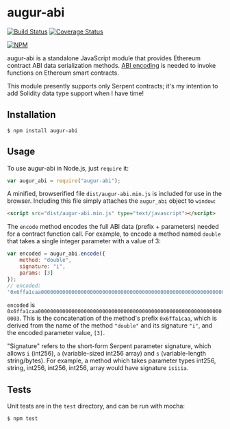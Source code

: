 augur-abi
=========

[![Build Status](https://travis-ci.org/AugurProject/augur-abi.svg)](https://travis-ci.org/AugurProject/augur-abi)
[![Coverage Status](https://coveralls.io/repos/AugurProject/augur-abi/badge.svg?branch=master&service=github)](https://coveralls.io/github/AugurProject/augur-abi?branch=master)

[![NPM](https://nodei.co/npm/augur-abi.png)](https://nodei.co/npm/augur-abi/)

augur-abi is a standalone JavaScript module that provides Ethereum contract ABI data serialization methods.  [ABI encoding](https://github.com/ethereum/wiki/wiki/Ethereum-Contract-ABI) is needed to invoke functions on Ethereum smart contracts.

This module presently supports only Serpent contracts; it's my intention to add Solidity data type support when I have time!

Installation
------------

    $ npm install augur-abi

Usage
-----

To use augur-abi in Node.js, just `require` it:
```javascript
var augur_abi = require("augur-abi");
```
A minified, browserified file `dist/augur-abi.min.js` is included for use in the browser.  Including this file simply attaches the `augur_abi` object to `window`:
```html
<script src="dist/augur-abi.min.js" type="text/javascript"></script>
```
The `encode` method encodes the full ABI data (prefix + parameters) needed for a contract function call.  For example, to encode a method named `double` that takes a single integer parameter with a value of 3:
```javascript
var encoded = augur_abi.encode({
    method: "double",
    signature: "i",
    params: [3]
});
// encoded:
'0x6ffa1caa0000000000000000000000000000000000000000000000000000000000000003'
```
`encoded` is `0x6ffa1caa0000000000000000000000000000000000000000000000000000000000000003`.  This is the concatenation of the method's prefix `0x6ffa1caa`, which is derived from the name of the method `"double"` and its signature `"i"`, and the encoded parameter value, `[3]`.

"Signature" refers to the short-form Serpent parameter signature, which allows `i` (int256), `a` (variable-sized int256 array) and `s` (variable-length string/bytes).  For example, a method which takes parameter types int256, string, int256, int256, int256, array would have signature `isiiia`.

Tests
-----

Unit tests are in the `test` directory, and can be run with mocha:

    $ npm test

